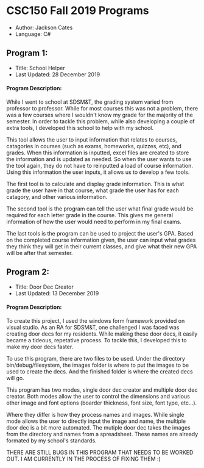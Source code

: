 # CSC150 Fall 2019 Programs

- Author: Jackson Cates
- Language: C#

## Program 1:

 - Title: School Helper
 - Last Updated: 28 December 2019
 
#### Program Description:  

While I went to school at SDSM&T, the grading system varied from professor to professor. While for most courses this was not a problem, there was a few courses where I wouldn't know my grade for the majority of the semester. In order to tackle this problem, while also developing a couple of extra tools, I developed this school to help with my school.

This tool allows the user to input information that relates to courses, catagories in courses (such as exams, homeworks, quizzes, etc), and grades. When this information is inputted, excel files are created to store the information and is updated as needed. So when the user wants to use the tool again, they do not have to reinputted a load of course information. Using this information the user inputs, it allows us to develop a few tools.

The first tool is to calculate and display grade information. This is what grade the user have in that course, what grade the user has for each catagory, and other various information.

The second tool is the program can tell the user what final grade would be required for each letter grade in the course. This gives me general information of how the user would need to perform in my final exams.

The last tools is the program can be used to project the user's GPA. Based on the completed course information given, the user can input what grades they think they will get in their current classes, and give what their new GPA will be after that semester.

 
 ## Program 2:

 - Title: Door Dec Creator
 - Last Updated: 13 December 2019
 
#### Program Description: 

To create this project, I used the windows form framework provided on visual studio. As an RA for SDSM&T, one challenged I was faced was creating door decs for my residents. While making these door decs, it easily became a tideous, repetative process. To tackle this, I developed this to make my door decs faster.

To use this program, there are two files to be used. Under the directory bin/debug/filesystem, the images folder is where to put the images to be used to create the decs. And the finished folder is where the created decs will go.

This program has two modes, single door dec creator and multiple door dec creator. Both modes allow the user to control the dimensions and various other image and font options (boarder thickness, font size, font type, etc...).

Where they differ is how they process names and images. While single mode allows the user to directly input the image and name, the multiple door dec is a bit more automated. The mutiple door dec takes the images from the directory and names from a spreadsheet. These names are already formated by my school's standards. 

THERE ARE STILL BUGS IN THIS PROGRAM THAT NEEDS TO BE WORKED OUT. I AM CURRENTLY IN THE PROCESS OF FIXING THEM :)
